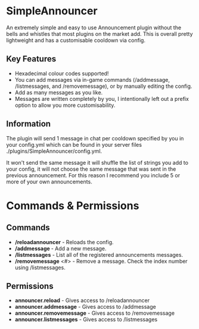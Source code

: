 # SimpleAnnouncer
An extremely simple and easy to use Announcement plugin without the bells and whistles that most plugins on the market add. This is overall pretty lightweight and has a customisable cooldown via config.

## Key Features
- Hexadecimal colour codes supported!
- You can add messages via in-game commands (/addmessage, /listmessages, and /removemessage), or by manually editing the config.
- Add as many messages as you like.
- Messages are written completely by you, I intentionally left out a prefix option to allow you more customisability.

## Information
The plugin will send 1 message in chat per cooldown specified by you in your config.yml which can be found in your server files ./plugins/SimpleAnnouncer/config.yml.

It won't send the same message it will shuffle the list of strings you add to your config, it will not choose the same message that was sent in the previous announcement. For this reason I recommend you include 5 or more of your own announcements.

# Commands & Permissions
## Commands
- **/reloadannouncer** - Reloads the config.
- **/addmessage <string>** - Add a new message.
- **/listmessages** - List all of the registered announcements messages.
- **/removemessage** <#> - Remove a message. Check the index number using /listmessages.

## Permissions
- **announcer.reload** - Gives access to /reloadannouncer
- **announcer.addmessage** - Gives access to /addmessage
- **announcer.removemessage** - Gives access to /removemessage
- **announcer.listmessages** - Gives access to /listmessages
